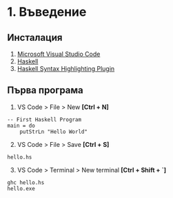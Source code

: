 # 1. Въведение

## Инсталация
1. [Microsoft Visual Studio Code](https://code.visualstudio.com/Download)
2. [Haskell](https://www.haskell.org/)
3. [Haskell Syntax Highlighting Plugin](https://marketplace.visualstudio.com/items?itemName=justusadam.language-haskell)

## Първа програма
1. VS Code > File > New **[Ctrl + N]**
```
-- First Haskell Program
main = do
    putStrLn "Hello World"
```
2. VS Code > File > Save **[Ctrl + S]**
```
hello.hs
```
3. VS Code > Terminal > New terminal **[Ctrl + Shift + `]**
```
ghc hello.hs
hello.exe
```